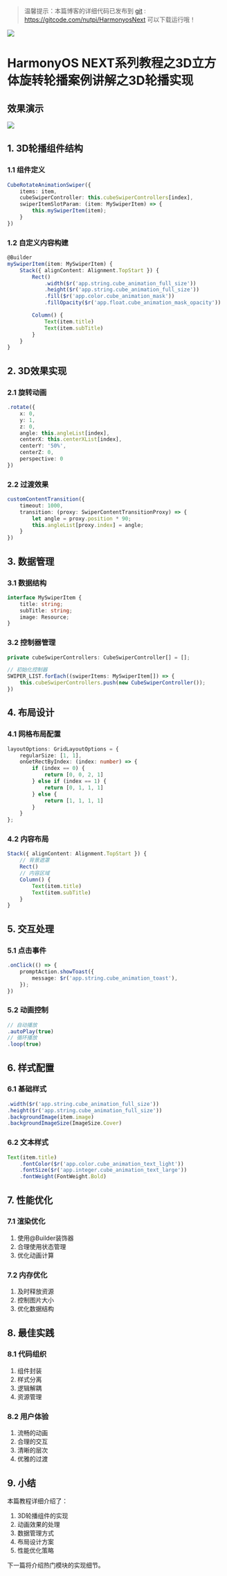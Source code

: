> 温馨提示：本篇博客的详细代码已发布到 [git](https://gitcode.com/nutpi/HarmonyosNext) : https://gitcode.com/nutpi/HarmonyosNext 可以下载运行哦！

![](../images/img_800de03f.png)

# HarmonyOS NEXT系列教程之3D立方体旋转轮播案例讲解之3D轮播实现
## 效果演示

![](../images/img_bd851d39.png)

## 1. 3D轮播组件结构

### 1.1 组件定义
```typescript
CubeRotateAnimationSwiper({
    items: item,
    cubeSwiperController: this.cubeSwiperControllers[index],
    swiperItemSlotParam: (item: MySwiperItem) => {
        this.mySwiperItem(item);
    }
})
```

### 1.2 自定义内容构建
```typescript
@Builder
mySwiperItem(item: MySwiperItem) {
    Stack({ alignContent: Alignment.TopStart }) {
        Rect()
            .width($r('app.string.cube_animation_full_size'))
            .height($r('app.string.cube_animation_full_size'))
            .fill($r('app.color.cube_animation_mask'))
            .fillOpacity($r('app.float.cube_animation_mask_opacity'))

        Column() {
            Text(item.title)
            Text(item.subTitle)
        }
    }
}
```

## 2. 3D效果实现

### 2.1 旋转动画
```typescript
.rotate({
    x: 0,
    y: 1,
    z: 0,
    angle: this.angleList[index],
    centerX: this.centerXList[index],
    centerY: '50%',
    centerZ: 0,
    perspective: 0
})
```

### 2.2 过渡效果
```typescript
customContentTransition({
    timeout: 1000,
    transition: (proxy: SwiperContentTransitionProxy) => {
        let angle = proxy.position * 90;
        this.angleList[proxy.index] = angle;
    }
})
```

## 3. 数据管理

### 3.1 数据结构
```typescript
interface MySwiperItem {
    title: string;
    subTitle: string;
    image: Resource;
}
```

### 3.2 控制器管理
```typescript
private cubeSwiperControllers: CubeSwiperController[] = [];

// 初始化控制器
SWIPER_LIST.forEach((swiperItems: MySwiperItem[]) => {
    this.cubeSwiperControllers.push(new CubeSwiperController());
})
```

## 4. 布局设计

### 4.1 网格布局配置
```typescript
layoutOptions: GridLayoutOptions = {
    regularSize: [1, 1],
    onGetRectByIndex: (index: number) => {
        if (index == 0) {
            return [0, 0, 2, 1]
        } else if (index == 1) {
            return [0, 1, 1, 1]
        } else {
            return [1, 1, 1, 1]
        }
    }
};
```

### 4.2 内容布局
```typescript
Stack({ alignContent: Alignment.TopStart }) {
    // 背景遮罩
    Rect()
    // 内容区域
    Column() {
        Text(item.title)
        Text(item.subTitle)
    }
}
```

## 5. 交互处理

### 5.1 点击事件
```typescript
.onClick(() => {
    promptAction.showToast({
        message: $r('app.string.cube_animation_toast'),
    });
})
```

### 5.2 动画控制
```typescript
// 自动播放
.autoPlay(true)
// 循环播放
.loop(true)
```

## 6. 样式配置

### 6.1 基础样式
```typescript
.width($r('app.string.cube_animation_full_size'))
.height($r('app.string.cube_animation_full_size'))
.backgroundImage(item.image)
.backgroundImageSize(ImageSize.Cover)
```

### 6.2 文本样式
```typescript
Text(item.title)
    .fontColor($r('app.color.cube_animation_text_light'))
    .fontSize($r('app.integer.cube_animation_text_large'))
    .fontWeight(FontWeight.Bold)
```

## 7. 性能优化

### 7.1 渲染优化
1. 使用@Builder装饰器
2. 合理使用状态管理
3. 优化动画计算

### 7.2 内存优化
1. 及时释放资源
2. 控制图片大小
3. 优化数据结构

## 8. 最佳实践

### 8.1 代码组织
1. 组件封装
2. 样式分离
3. 逻辑解耦
4. 资源管理

### 8.2 用户体验
1. 流畅的动画
2. 合理的交互
3. 清晰的层次
4. 优雅的过渡

## 9. 小结

本篇教程详细介绍了：
1. 3D轮播组件的实现
2. 动画效果的处理
3. 数据管理方式
4. 布局设计方案
5. 性能优化策略

下一篇将介绍热门模块的实现细节。
